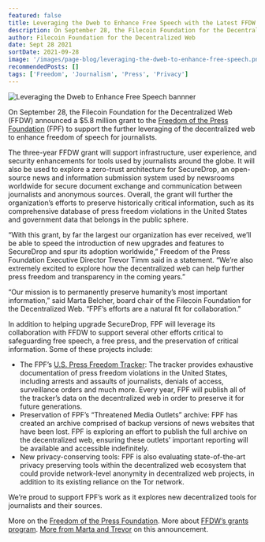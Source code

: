 ```yaml
---
featured: false
title: Leveraging the Dweb to Enhance Free Speech with the Latest FFDW Grant
description: On September 28, the Filecoin Foundation for the Decentralized Web (FFDW) announced a $5.8 million grant to the Freedom of the Press Foundation (FPF) to support the further leveraging of the decentralized web to enhance freedom of speech for journalists.
author: Filecoin Foundation for the Decentralized Web
date: Sept 28 2021
sortDate: 2021-09-28
image: '/images/page-blog/leveraging-the-dweb-to-enhance-free-speech.png'
recommendedPosts: []
tags: ['Freedom', 'Journalism', 'Press', 'Privacy']
---
```


![Leveraging the Dweb to Enhance Free Speech bannner](/images/page-blog/leveraging-the-dweb-to-enhance-free-speech.png)

On September 28, the Filecoin Foundation for the Decentralized Web (FFDW) announced a $5.8 million grant to the [Freedom of the Press Foundation](https://freedom.press/) (FPF) to support the further leveraging of the decentralized web to enhance freedom of speech for journalists.

The three-year FFDW grant will support infrastructure, user experience, and security enhancements for tools used by journalists around the globe. It will also be used to explore a zero-trust architecture for SecureDrop, an open-source news and information submission system used by newsrooms worldwide for secure document exchange and communication between journalists and anonymous sources.
Overall, the grant will further the organization’s efforts to preserve historically critical information, such as its comprehensive database of press freedom violations in the United States and government data that belongs in the public sphere.

“With this grant, by far the largest our organization has ever received, we’ll be able to speed the introduction of new upgrades and features to SecureDrop and spur its adoption worldwide,” Freedom of the Press Foundation Executive Director Trevor Timm said in a statement. “We’re also extremely excited to explore how the decentralized web can help further press freedom and transparency in the coming years.”

“Our mission is to permanently preserve humanity’s most important information,” said Marta Belcher, board chair of the Filecoin Foundation for the Decentralized Web. “FPF’s efforts are a natural fit for collaboration.”

In addition to helping upgrade SecureDrop, FPF will leverage its collaboration with FFDW to support several other efforts critical to safeguarding free speech, a free press, and the preservation of critical information. Some of these projects include:

- The FPF’s [U.S. Press Freedom Tracker](https://pressfreedomtracker.us/): The tracker provides exhaustive documentation of press freedom violations in the United States, including arrests and assaults of journalists, denials of access, surveillance orders and much more. Every year, FPF will publish all of the tracker’s data on the decentralized web in order to preserve it for future generations.
- Preservation of FPF’s “Threatened Media Outlets” archive: FPF has created an archive comprised of backup versions of news websites that have been lost. FPF is exploring an effort to publish the full archive on the decentralized web, ensuring these outlets’ important reporting will be available and accessible indefinitely.
- New privacy-conserving tools: FPF is also evaluating state-of-the-art privacy preserving tools within the decentralized web ecosystem that could provide network-level anonymity in decentralized web projects, in addition to its existing reliance on the Tor network.

We’re proud to support FPF’s work as it explores new decentralized tools for journalists and their sources.

More on the [Freedom of the Press Foundation](https://freedom.press/).
More about [FFDW’s grants program](https://ffdweb.org/).
[More from Marta and Trevor](https://www.youtube.com/watch?v=jKqtShwTU00) on this announcement.
